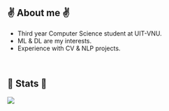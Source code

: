 <h2>✌️ About me ✌</h2>

<ul>
  <li>Third year Computer Science student at UIT-VNU.</li>
  <li>ML & DL are my interests.</li>
  <li>Experience with CV & NLP projects.</li>
</ul>

</br>
<h2>🤟 Stats 🤟</h2>

<!-- <div align='center'>
<a href="https://github.com/anuraghazra/github-readme-stats">
  <img align="center" src="https://github-readme-stats.vercel.app/api/top-langs/?username=tien02&layout=compact&size_weight=0.5&count_weight=0.5&hide=jupyter%20notebook" />
</a>
</div> -->

<div align='left'>
<a href="https://github.com/anuraghazra/github-readme-stats">
  <img align="center" src="https://github-readme-stats.vercel.app/api?username=tien02&bg_color=30,e96443,904e95&title_color=fff&text_color=fff&hide_border=true" />
</a>
<!-- <a href="https://git.io/streak-stats">
  <img align="center" src="http://github-readme-streak-stats.herokuapp.com?user=tien02&theme=sunset-gradient&hide_border=true"/>
</a> -->
</div>
<!---
tien02/tien02 is a ✨ special ✨ repository because its `README.md` (this file) appears on your GitHub profile.
You can click the Preview link to take a look at your changes.
--->
